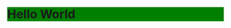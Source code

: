 <html>
  <style>
    h1{
      background-color: green;
    }
  </style>
  <h1>Hello World</h1>
</html>
